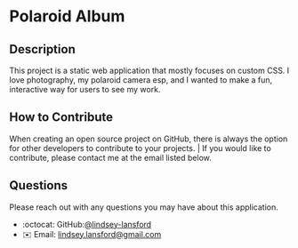 # Polaroid Album 

## Description

This project is a static web application that mostly focuses on custom CSS. I love photography, my polaroid camera esp, and I wanted to make a fun, interactive way for users to see my work.

## How to Contribute

When creating an open source project on GitHub, there is always the option for other developers to contribute to your projects. | If you would like to contribute, please contact me at the email listed below.


## Questions

Please reach out with any questions you may have about this application.

* :octocat: GitHub:[@lindsey-lansford](https://github.com/lindsey-lansford)
* :envelope: Email: [lindsey.lansford@gmail.com](mailto:lindsey.lansford@gmail.com)